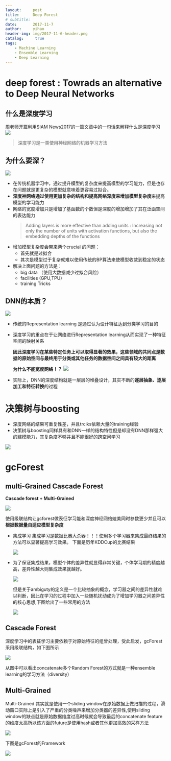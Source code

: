 ```yaml
---
layout:     post
title:      Deep Forest
# subtitle:   
date:       2017-11-7
author:     yihao
header-img: img/2017-11-6-header.png
catalog: 	 true
tags:
    - Machine Learning 
    - Ensemble Learning
    - Deep Learning
---
```


# deep forest : Towrads an alternative to Deep Neural Networks


## 什么是深度学习

周老师开篇利用SIAM News2017的一篇文章中的一句话来解释什么是深度学习
<img src = "https://i.imgur.com/VVuvlwG.png" >

> 深度学习是一类使用神经网络的机器学习方法

## 为什么要深？

<img src = "https://i.imgur.com/rUOYAbg.png"/> 

+ 在传统机器学习中，通过提升模型的复杂度来提高模型的学习能力，但是也存在问题就是更复杂的模型就意味着更容易过拟合。
+ **深度神网络通过使用更加复杂的结构和提高网络深度来增加模型复杂度**来提高模型的学习能力
+ 网络的宽度增加只是增加了基函数的个数但是深度的增加增加了其在泛函空间的表达能力
    > Adding layers is more effective than adding units : Increasing not only the number of units with activation functions, but also the embedding depths of the functions
+ 增加模型复杂度会带来两个crucial 的问题：
    - 首先就是过拟合
    - 其次是模型过于复杂就难以使用传统的BP算法来使模型收敛到稳定的状态
+ 解决上面问题的方法是：
    + big data （使用大数据减少过拟合风险）
    + facilities (GPU,TPU)
    + training Tricks

## DNN的本质？

<img src = "https://mmbiz.qpic.cn/mmbiz_png/AefvpgiaIPw2pXianibVD94ibeOvQWZYkHicngWVXDibJJfDawAIYX22TSpPC37mMAfyw8QYMS6RuCVLGMxZVyVWKkww/640?wx_fmt=png&tp=webp&wxfrom=5&wx_lazy=1">

+ 传统的Representation learning 是通过认为设计特征达到分类学习的目的
+ 深度学习的重点在于让网络进行Representation learning从而实现了一种特征空间的映射关系

    **因此深度学习在某些特定任务上可以取得显著的效果，这些领域的共同点是数据的原始空间与最终用于分类或其他任务的数据空间之间具有较大的距离**

    **为什么不能宽度网络！？**
    <img src = "https://mmbiz.qpic.cn/mmbiz_png/AefvpgiaIPw2pXianibVD94ibeOvQWZYkHicnUYBGEK6ZHhpDS0EJwK4ypl6sRxcyxcmqu5BKh4nQGDP00FtmyHibuFQ/640?wx_fmt=png&tp=webp&wxfrom=5&wx_lazy=1">
+ 实际上，DNN的深度结构就是一层层的堆叠设计，其实不断的**逐层抽象、逐层加工和特征转换**的过程


# 决策树与boosting


+ 深度网络的结果可重复性差，并且trciks依赖大量的training经验
+ 决策树与boosting同样具有和DNN一样的结构特性但是却没有DNN那样强大的建模能力，其复杂度不够并且不能很好的跨空间学习
<img src= "https://mmbiz.qpic.cn/mmbiz_png/AefvpgiaIPw2pXianibVD94ibeOvQWZYkHicnvlZbOFBw5EyEHfqAJ6icgRQmJF2icJR4uMXvyBibLgRv4EyVL0gdnI2iaw/640?wx_fmt=png&tp=webp&wxfrom=5&wx_lazy=1">


# gcForest
## multi-Grained Cascade Forest
**Cascade forest + Multi-Grained**

<img src="https://mmbiz.qpic.cn/mmbiz_png/AefvpgiaIPw2pXianibVD94ibeOvQWZYkHicnZaj5KuNIwGe8zrtOKh1gF1h6dibVFp6djw0I0dO57MklVSibjrwMu00Q/640?wx_fmt=png&tp=webp&wxfrom=5&wx_lazy=1">


使用级联结构让gcforest做表征学习能和深度神经网络媲美同时参数更少并且可以**根据数据量自适应模型复杂度**

+ 集成学习
    集成学习是数据比赛大杀器！！！使用多个学习器来集成最终结果的方法可以显著提高学习效果。
    下面是历年KDDCup的比赛结果
    
    <img src= "https://mmbiz.qpic.cn/mmbiz_png/AefvpgiaIPw2pXianibVD94ibeOvQWZYkHicnJickibQiaDD29CFOeqqoCicZVJZM9mrHUWYgEbJTyU2SsTj78uOxFvDweg/640?wx_fmt=png&tp=webp&wxfrom=5&wx_lazy=1">
    


+ 为了保证集成结果，模型个体的差异性就显得非常关键，个体学习期的精度越高，差异性越大则集成效果就越好。
    
    <img src = "https://mmbiz.qpic.cn/mmbiz_png/AefvpgiaIPw2pXianibVD94ibeOvQWZYkHicnxnSUtSb3sicv7o0HkyIVib1d4gcYaOcNoEBcrKaJLxXicng5S68Usyozw/640?wx_fmt=png&tp=webp&wxfrom=5&wx_lazy=1">
    
    但是关于ambiguty的定义是一个比较抽象的概念，学习器之间的差异性就难以判断，因此在学习的过程中加入一些随机扰动成为了增加学习器之间差异性的核心思想,下图给出了一些常用的方法
    
    <img src = "https://mmbiz.qpic.cn/mmbiz_png/AefvpgiaIPw2pXianibVD94ibeOvQWZYkHicncv0m4YhYXabpHTgjSfsGoATkImVsrDn260AQuS3mXib8sQmLq3cVzaw/640?wx_fmt=png&tp=webp&wxfrom=5&wx_lazy=1">
    
    
    

## Cascade Forest
深度学习中的表征学习主要依赖于对原始特征的组曾处理，受此启发，gcForest 采用级联结构，如下图所示

<img src = "https://mmbiz.qpic.cn/mmbiz_png/AefvpgiaIPw2pXianibVD94ibeOvQWZYkHicnIE7ibwW3IC7RM3Wp1K3TTR8ZRkREkblQDwsswnRhSiaAZfSZVx67MyhQ/640?wx_fmt=png&tp=webp&wxfrom=5&wx_lazy=1">

从图中可以看出concatenate多个Random Forest的方式就是一种ensemble learning的学习方法（diversity）

## Multi-Grained 
Multi-Grained 其实就是使用一个sliding window在原始数据上做扫描的过程，滑动窗口实际上是引入了严重的分类噪声来增加分类器的差异性,使用sliding window的缺点就是原始数据维度过高时候就会导致最后的concatenate feature的维度太高所以该方面的future是使用hash或者其他更加高效的采样方法

<img src = "https://mmbiz.qpic.cn/mmbiz_png/AefvpgiaIPw2pXianibVD94ibeOvQWZYkHicnCCshDIPCgNcGibR5CY0n8ItDiacd8Qicibs0DJ5n2xUOrTW67SP41NHDSA/640?wx_fmt=png&tp=webp&wxfrom=5&wx_lazy=1">

下图是gcForest的Framework

<img src = "https://mmbiz.qpic.cn/mmbiz_png/AefvpgiaIPw2pXianibVD94ibeOvQWZYkHicne667qOtwQW5H4173EhbEhqgVrUSEhecX0UqxshoeqZBgKz2FRveQtg/640?wx_fmt=png&tp=webp&wxfrom=5&wx_lazy=1">



